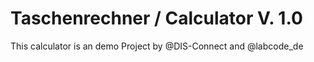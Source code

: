 # Taschenrechner / Calculator V. 1.0
This calculator is an demo Project by @DIS-Connect and @labcode_de
